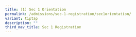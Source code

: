 ```yaml
---
title: (1) Sec 1 Orientation
permalink: /admissions/sec-1-registration/sec1orientation/
variant: tiptap
description: ""
third_nav_title: Sec 1 Registration
---
```

<p></p>
